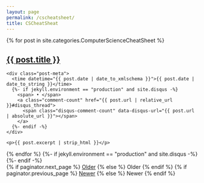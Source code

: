 ```yaml
---
layout: page
permalink: /cscheatsheet/
title: CSCheatSheat
---
```


<div class="posts">
  {% for post in site.categories.ComputerScienceCheatSheet %}
  <section class="post-entry">
    <h2 class="post-title">
      <a href="{{ post.url | relative_url }}">
        {{ post.title }}
      </a>
    </h2>

    <div class="post-meta">
      <time datetime="{{ post.date | date_to_xmlschema }}">{{ post.date | date_to_string }}</time>
      {%- if jekyll.environment == "production" and site.disqus -%}
        <span> • </span>
        <a class="comment-count" href="{{ post.url | relative_url }}#disqus_thread">
          <span class="disqus-comment-count" data-disqus-url="{{ post.url | absolute_url }}"></span>
        </a>
      {%- endif -%}
    </div>

    <p>{{ post.excerpt | strip_html }}</p>
  </section>
  {% endfor %}
  {%- if jekyll.environment == "production" and site.disqus -%}
    <script id="dsq-count-scr" src="//{{ site.disqus }}.disqus.com/count.js" async></script>
  {%- endif -%}
</div>

<div class="pagination">
  {% if paginator.next_page %}
    <a class="pagination-item older" href="{{ paginator.next_page_path | relative_url }}">Older</a>
  {% else %}
    <span class="pagination-item older">Older</span>
  {% endif %}
  {% if paginator.previous_page %}
    <a class="pagination-item newer" href="{{ paginator.previous_page_path | prepend: relative_url }}">Newer</a>
  {% else %}
    <span class="pagination-item newer">Newer</span>
  {% endif %}
</div>